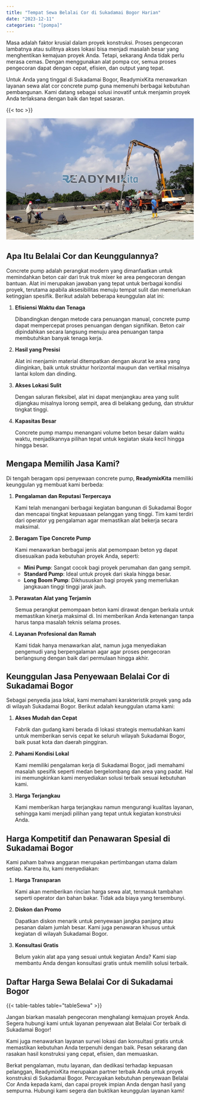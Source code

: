 ```yaml
---
title: "Tempat Sewa Belalai Cor di Sukadamai Bogor Harian"
date: "2023-12-11"
categories: "[pompa]"
---
```


Masa adalah faktor krusial dalam proyek konstruksi. Proses pengecoran lambatnya atau sulitnya akses lokasi bisa menjadi masalah besar yang menghentikan kemajuan proyek Anda. Tetapi, sekarang Anda tidak perlu merasa cemas. Dengan menggunakan alat pompa cor, semua proses pengecoran dapat dengan cepat, efisien, dan output yang tepat.

Untuk Anda yang tinggal di Sukadamai Bogor, ReadymixKita menawarkan layanan sewa alat cor concrete pump guna memenuhi berbagai kebutuhan pembangunan. Kami datang sebagai solusi inovatif untuk menjamin proyek Anda terlaksana dengan baik dan tepat sasaran.

{{< toc >}}

![Tempat Sewa Belalai Cor di Sukadamai Bogor Harian](/images/pompa/sewa-pompa-11.jpg)

## Apa Itu Belalai Cor dan Keunggulannya?

Concrete pump adalah perangkat modern yang dimanfaatkan untuk memindahkan beton cair dari truk truk mixer ke area pengecoran dengan bantuan. Alat ini merupakan jawaban yang tepat untuk berbagai kondisi proyek, terutama apabila aksesibilitas menuju tempat sulit dan memerlukan ketinggian spesifik. Berikut adalah beberapa keunggulan alat ini:

1. **Efisiensi Waktu dan Tenaga**

   Dibandingkan dengan metode cara penuangan manual, concrete pump dapat mempercepat proses penuangan dengan signifikan. Beton cair dipindahkan secara langsung menuju area penuangan tanpa membutuhkan banyak tenaga kerja.

2. **Hasil yang Presisi**

   Alat ini menjamin material ditempatkan dengan akurat ke area yang diinginkan, baik untuk struktur horizontal maupun dan vertikal misalnya lantai kolom dan dinding.

3. **Akses Lokasi Sulit**

   Dengan saluran fleksibel, alat ini dapat menjangkau area yang sulit dijangkau misalnya lorong sempit, area di belakang gedung, dan struktur tingkat tinggi.

4. **Kapasitas Besar**

   Concrete pump mampu menangani volume beton besar dalam waktu waktu, menjadikannya pilihan tepat untuk kegiatan skala kecil hingga hingga besar.

## Mengapa Memilih Jasa Kami?

Di tengah beragam opsi penyewaan concrete pump, **ReadymixKita** memiliki keunggulan yg membuat kami berbeda:

1. **Pengalaman dan Reputasi Terpercaya**

   Kami telah menangani berbagai kegiatan bangunan di Sukadamai Bogor dan mencapai tingkat kepuasaan pelanggan yang tinggi. Tim kami terdiri dari operator yg pengalaman agar memastikan alat bekerja secara maksimal.

2. **Beragam Tipe Concrete Pump**

   Kami menawarkan berbagai jenis alat pemompaan beton yg dapat disesuaikan pada kebutuhan proyek Anda, seperti:
   - **Mini Pump**: Sangat cocok bagi proyek perumahan dan gang sempit.
   - **Standard Pump**: Ideal untuk proyek dari skala hingga besar.
   - **Long Boom Pump**: Dikhususkan bagi proyek yang memerlukan jangkauan tinggi tinggi jarak jauh.

3. **Perawatan Alat yang Terjamin**

   Semua perangkat pemompaan beton kami dirawat dengan berkala untuk memastikan kinerja maksimal di. Ini memberikan Anda ketenangan tanpa harus tanpa masalah teknis selama proses.

4. **Layanan Profesional dan Ramah**

   Kami tidak hanya menawarkan alat, namun juga menyediakan pengemudi yang berpengalaman agar agar proses pengecoran berlangsung dengan baik dari permulaan hingga akhir.

## Keunggulan Jasa Penyewaan Belalai Cor di Sukadamai Bogor

Sebagai penyedia jasa lokal, kami memahami karakteristik proyek yang ada di wilayah Sukadamai Bogor. Berikut adalah keunggulan utama kami:

1. **Akses Mudah dan Cepat**

   Fabrik dan gudang kami berada di lokasi strategis memudahkan kami untuk memberikan servis cepat ke seluruh wilayah Sukadamai Bogor, baik pusat kota dan daerah pinggiran.

2. **Pahami Kondisi Lokal**

   Kami memiliki pengalaman kerja di Sukadamai Bogor, jadi memahami masalah spesifik seperti medan bergelombang dan area yang padat. Hal ini memungkinkan kami menyediakan solusi terbaik sesuai kebutuhan kami.

3. **Harga Terjangkau**

   Kami memberikan harga terjangkau namun mengurangi kualitas layanan, sehingga kami menjadi pilihan yang tepat untuk kegiatan konstruksi Anda.

## Harga Kompetitif dan Penawaran Spesial di Sukadamai Bogor

Kami paham bahwa anggaran merupakan pertimbangan utama dalam setiap. Karena itu, kami menyediakan:

1. **Harga Transparan**

   Kami akan memberikan rincian harga sewa alat, termasuk tambahan seperti operator dan bahan bakar. Tidak ada biaya yang tersembunyi.

2. **Diskon dan Promo**

   Dapatkan diskon menarik untuk penyewaan jangka panjang atau pesanan dalam jumlah besar. Kami juga penawaran khusus untuk kegiatan di wilayah Sukadamai Bogor.

3. **Konsultasi Gratis**

   Belum yakin alat apa yang sesuai untuk kegiatan Anda? Kami siap membantu Anda dengan konsultasi gratis untuk memilih solusi terbaik.

## Daftar Harga Sewa Belalai Cor di Sukadamai Bogor

{{< table-tables table="tableSewa" >}}

Jangan biarkan masalah pengecoran menghalangi kemajuan proyek Anda. Segera hubungi kami untuk layanan penyewaan alat Belalai Cor terbaik di Sukadamai Bogor!

Kami juga menawarkan layanan survei lokasi dan konsultasi gratis untuk memastikan kebutuhan Anda terpenuhi dengan baik. Pesan sekarang dan rasakan hasil konstruksi yang cepat, efisien, dan memuaskan.

Berkat pengalaman, mutu layanan, dan dedikasi terhadap kepuasan pelanggan, ReadymixKita merupakan partner terbaik Anda untuk proyek konstruksi di Sukadamai Bogor. Percayakan kebutuhan penyewaan Belalai Cor Anda kepada kami, dan capai proyek impian Anda dengan hasil yang sempurna. Hubungi kami segera dan buktikan keunggulan layanan kami!